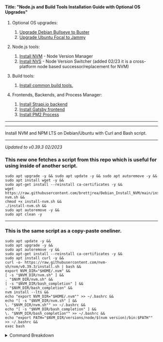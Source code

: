 #### Title: "Node.js and Build Tools Installation Guide with Optional OS Upgrades"

1. Optional OS upgrades:
   1. [Upgrade Debian Bullseye to Buster](https://github.com/brettjrea/Debian_Bullseye_Upgrade_Script)
   2. [Upgrade Ubuntu Focal to Jammy](https://github.com/brettjrea/Ubuntu_Jammy_Upgrade_Script)
   
2. Node.js tools:
   1. [Install NVM](https://github.com/brettjrea/Debian_Install_NVM) - Node Version Manager
   2. [Install NVS](https://github.com/brettjrea/Debian_Install_NVS) - Node Version Switcher (added 02/23 it is a cross-platform node based successor/replacement for NVM)
   
3. Build tools:
   1. [Install common build tools.](https://github.com/brettjrea/Debian_Install_Common_Build_Tools)
   
4. Frontends, Backends, and Process Manager:
   1. [Install Strapi.io backend](https://github.com/brettjrea/Debian_Strapi_Backend_API)
   2. [Install Gatsby frontend](https://github.com/brettjrea/Gatsby_Typescript_Styled_Components)
   3. [Install PM2 Process](https://github.com/brettjrea/Debian_Configure_PM2)
---
---

Install NVM and NPM LTS on Debian/Ubuntu with Curl and Bash script.

---
*Updated to v0.39.3 02/2023*

### This new one fetches a script from this repo which is useful for using inside of another script.

```
sudo apt upgrade -y && sudo apt update -y && sudo apt autoremove -y &&
sudo apt install wget -y &&
sudo apt-get install --reinstall ca-certificates -y &&
wget https://raw.githubusercontent.com/brettjrea/Debian_Install_NVM/main/install-nvm.sh &&
chmod +x install-nvm.sh &&
./install-nvm.sh &&
sudo apt autoremove -y &&
sudo apt clean -y
```
---

### This is the same script as a copy-paste oneliner.

```
sudo apt update -y &&
sudo apt upgrade -y && 
sudo apt autoremove -y && 
sudo apt-get install --reinstall ca-certificates -y && 
sudo apt install curl -y && 
curl -o- https://raw.githubusercontent.com/nvm-sh/nvm/v0.39.3/install.sh | bash && 
export NVM_DIR="$HOME/.nvm" && 
[ -s "$NVM_DIR/nvm.sh" ] && 
. "$NVM_DIR/nvm.sh" && 
[ -s "$NVM_DIR/bash_completion" ] && 
. "$NVM_DIR/bash_completion" && 
nvm install --lts && 
echo "export NVM_DIR="$HOME/.nvm"" >> ~/.bashrc && 
echo "[ -s "$NVM_DIR/nvm.sh" ] && 
\. "$NVM_DIR/nvm.sh"" >> ~/.bashrc && 
echo "[ -s "$NVM_DIR/bash_completion" ] && 
\. "$NVM_DIR/bash_completion"" >> ~/.bashrc && 
echo "export PATH="$NVM_DIR/versions/node/$(nvm version)/bin:$PATH"" >> ~/.bashrc && 
exec bash
```

<details>
---
<summary>Command Breakdown</summary>
### Update and Upgrade System


```
sudo apt update -y && sudo apt upgrade -y && sudo apt autoremove -y
```

This command updates the package list and upgrades any existing packages on the system. It also removes any packages that are no longer needed.

---

### Install ca-certificates

```
sudo apt-get install --reinstall ca-certificates -y
```
This command reinstalls ca-certificates, which are used to authenticate SSL/TLS connections.

---

### Install Curl

```
sudo apt install curl -y
```

This command installs Curl, which is used to transfer data from and to servers.

---

### Install NVM with Curl

```
curl -o- https://raw.githubusercontent.com/nvm-sh/nvm/v0.39.3/install.sh | bash
```

This command uses Curl to download the NVM installation script and then pipes it to Bash to execute.

---

### Set Up Environment Variables

```
export NVM_DIR="$HOME/.nvm"
[ -s "$NVM_DIR/nvm.sh" ] && . "$NVM_DIR/nvm.sh"
[ -s "$NVM_DIR/bash_completion" ] && . "$NVM_DIR/bash_completion"
```

These commands set up environment variables for NVM, which tells the shell where to find NVM and how to load it.

### Install LTS version of Node.js

```
nvm install --lts
```

This command installs the latest LTS (Long-Term Support) version of Node.js using NVM.

---

### Configure Bashrc

```
echo "export NVM_DIR="$HOME/.nvm"" >> ~/.bashrc
echo "[ -s "$NVM_DIR/nvm.sh" ] && . "$NVM_DIR/nvm.sh"" >> ~/.bashrc
echo "[ -s "$NVM_DIR/bash_completion" ] && . "$NVM_DIR/bash_completion"" >> ~/.bashrc
echo "export PATH="$NVM_DIR/versions/node/$(nvm version)/bin:$PATH"" >> ~/.bashrc
```

These commands add the necessary configurations to the bashrc file, which sets up the environment variables and loads NVM when a new terminal session is started.

---

### Restart Bashrc

```
exec bash
```

This command restarts the bashrc to apply the changes made in the previous commands.

---

*You should now [Install common build tools.](https://github.com/brettjrea/Debian_Install_Common_Build_Tools)*
<details>
